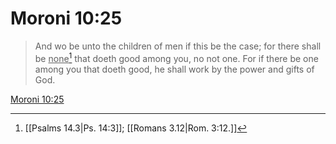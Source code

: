 # Moroni 10:25

> And wo be unto the children of men if this be the case; for there shall be <u>none</u>[^a] that doeth good among you, no not one. For if there be one among you that doeth good, he shall work by the power and gifts of God.

[Moroni 10:25](https://www.churchofjesuschrist.org/study/scriptures/bofm/moro/10?lang=eng&id=p25#p25)


[^a]: [[Psalms 14.3|Ps. 14:3]]; [[Romans 3.12|Rom. 3:12.]]
